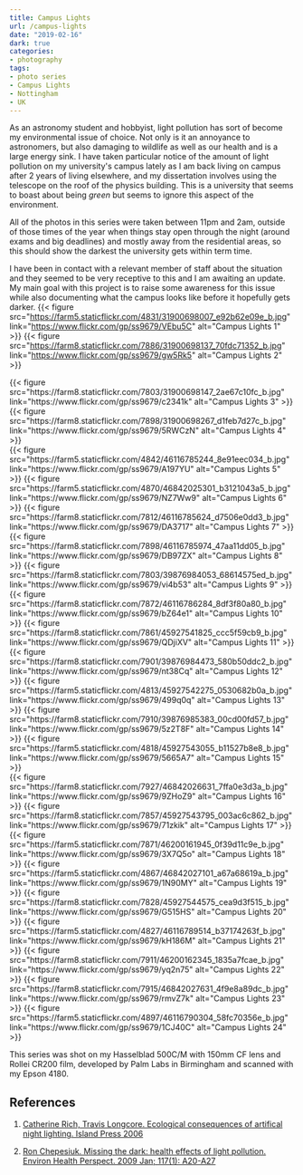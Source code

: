 ```yaml
---
title: Campus Lights
url: /campus-lights
date: "2019-02-16"
dark: true
categories:
- photography
tags:
- photo series
- Campus Lights
- Nottingham
- UK
---
```


As an astronomy student and hobbyist, light pollution has sort of become my
environmental issue of choice. Not only is it an annoyance to astronomers, but
also damaging to wildlife as well as our health and is a large energy sink. I
have taken particular notice of the amount of light pollution on my university's
campus lately as I am back living on campus after 2 years of living elsewhere,
and my dissertation involves using the telescope on the roof of the physics
building. This is a university that seems to boast about being _green_ but seems
to ignore this aspect of the environment.
<!--more-->

All of the photos in this series were taken between 11pm and 2am, outside of
those times of the year when things stay open through the night (around exams
and big deadlines) and mostly away from the residential areas, so this should
show the darkest the university gets within term time.

I have been in contact with a relevant member of staff about the situation and
they seemed to be very receptive to this and I am awaiting an update. My main
goal with this project is to raise some awareness for this issue while also
documenting what the campus looks like before it hopefully gets darker.
{{< figure src="https://farm5.staticflickr.com/4831/31900698007_e92b62e09e_b.jpg"
	link="https://www.flickr.com/gp/ss9679/VEbu5C" alt="Campus Lights 1" >}}
{{< figure src="https://farm8.staticflickr.com/7886/31900698137_70fdc71352_b.jpg"
	link="https://www.flickr.com/gp/ss9679/gw5Rk5" alt="Campus Lights 2" >}}
<div class="diptych">
{{< figure src="https://farm8.staticflickr.com/7803/31900698147_2ae67c10fc_b.jpg"
	link="https://www.flickr.com/gp/ss9679/c2341k" alt="Campus Lights 3" >}}
{{< figure src="https://farm8.staticflickr.com/7898/31900698267_d1feb7d27c_b.jpg"
	link="https://www.flickr.com/gp/ss9679/5RWCzN" alt="Campus Lights 4" >}}</div>
{{< figure src="https://farm5.staticflickr.com/4842/46116785244_8e91eec034_b.jpg"
	link="https://www.flickr.com/gp/ss9679/A197YU" alt="Campus Lights 5" >}}
{{< figure src="https://farm5.staticflickr.com/4870/46842025301_b3121043a5_b.jpg"
	link="https://www.flickr.com/gp/ss9679/NZ7Ww9" alt="Campus Lights 6" >}}
{{< figure src="https://farm8.staticflickr.com/7812/46116785624_d7506e0dd3_b.jpg"
	link="https://www.flickr.com/gp/ss9679/DA3717" alt="Campus Lights 7" >}}
{{< figure src="https://farm8.staticflickr.com/7898/46116785974_47aa11dd05_b.jpg"
	link="https://www.flickr.com/gp/ss9679/DB97ZX" alt="Campus Lights 8" >}}
{{< figure src="https://farm8.staticflickr.com/7803/39876984053_68614575ed_b.jpg"
	link="https://www.flickr.com/gp/ss9679/vi4b53" alt="Campus Lights 9" >}}
{{< figure src="https://farm8.staticflickr.com/7872/46116786284_8df3f80a80_b.jpg"
	link="https://www.flickr.com/gp/ss9679/bZ64e1" alt="Campus Lights 10" >}}
{{< figure src="https://farm8.staticflickr.com/7861/45927541825_ccc5f59cb9_b.jpg"
	link="https://www.flickr.com/gp/ss9679/QDjiXV" alt="Campus Lights 11" >}}
{{< figure src="https://farm8.staticflickr.com/7901/39876984473_580b50ddc2_b.jpg"
	link="https://www.flickr.com/gp/ss9679/nt38Cq" alt="Campus Lights 12" >}}
{{< figure src="https://farm5.staticflickr.com/4813/45927542275_0530682b0a_b.jpg"
	link="https://www.flickr.com/gp/ss9679/499q0q" alt="Campus Lights 13" >}}
{{< figure src="https://farm8.staticflickr.com/7910/39876985383_00cd00fd57_b.jpg"
	link="https://www.flickr.com/gp/ss9679/5z2T8F" alt="Campus Lights 14" >}}
{{< figure src="https://farm5.staticflickr.com/4818/45927543055_b11527b8e8_b.jpg"
	link="https://www.flickr.com/gp/ss9679/5665A7" alt="Campus Lights 15" >}}
<div class="diptych">
{{< figure src="https://farm8.staticflickr.com/7927/46842026631_7ffa0e3d3a_b.jpg"
	link="https://www.flickr.com/gp/ss9679/9ZHoZ9" alt="Campus Lights 16" >}}
{{< figure src="https://farm8.staticflickr.com/7857/45927543795_003ac6c862_b.jpg"
	link="https://www.flickr.com/gp/ss9679/71zkik" alt="Campus Lights 17" >}}
</div>
{{< figure src="https://farm5.staticflickr.com/7871/46200161945_0f39d11c9e_b.jpg"
	link="https://www.flickr.com/gp/ss9679/3X7Q5o" alt="Campus Lights 18" >}}
{{< figure src="https://farm5.staticflickr.com/4867/46842027101_a67a68619a_b.jpg"
	link="https://www.flickr.com/gp/ss9679/1N90MY" alt="Campus Lights 19" >}}
{{< figure src="https://farm8.staticflickr.com/7828/45927544575_cea9d3f515_b.jpg"
	link="https://www.flickr.com/gp/ss9679/G515HS" alt="Campus Lights 20" >}}
{{< figure src="https://farm5.staticflickr.com/4827/46116789514_b37174263f_b.jpg"
	link="https://www.flickr.com/gp/ss9679/kH186M" alt="Campus Lights 21" >}}
{{< figure src="https://farm8.staticflickr.com/7911/46200162345_1835a7fcae_b.jpg"
	link="https://www.flickr.com/gp/ss9679/yq2n75" alt="Campus Lights 22" >}}
{{< figure src="https://farm8.staticflickr.com/7915/46842027631_4f9e8a89dc_b.jpg"
	link="https://www.flickr.com/gp/ss9679/rmvZ7k" alt="Campus Lights 23" >}}
{{< figure src="https://farm5.staticflickr.com/4897/46116790304_58fc70356e_b.jpg"
	link="https://www.flickr.com/gp/ss9679/1CJ40C" alt="Campus Lights 24" >}}

This series was shot on my Hasselblad 500C/M with 150mm CF lens and Rollei CR200
film, developed by Palm Labs in Birmingham and scanned with my Epson 4180.

## References

1. <a name="ref1"
href="https://books.google.co.uk/books?id=dEEGtAtR1NcC&lpg=PR5">Catherine Rich,
Travis Longcore. Ecological consequences of artifical night lighting. Island
Press 2006</a>

2. <a name="ref2"
   href="https://www.ncbi.nlm.nih.gov/pmc/articles/PMC2627884/">Ron Chepesiuk.
Missing the dark: health effects of light pollution. Environ Health Perspect.
2009 Jan; 117(1): A20-A27</a>
